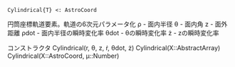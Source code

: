 ```
Cylindrical{T} <: AstroCoord
```

円筒座標軌道要素。軌道の6次元パラメータ化 ρ - 面内半径 θ - 面内角 z - 面外距離 ρdot - 面内半径の瞬時変化率 θdot - θの瞬時変化率 ż - zの瞬時変化率

コンストラクタ Cylindrical(r, θ, z, ṙ, θdot, ż) Cylindrical(X::AbstractArray) Cylindrical(X::AstroCoord, μ::Number)
